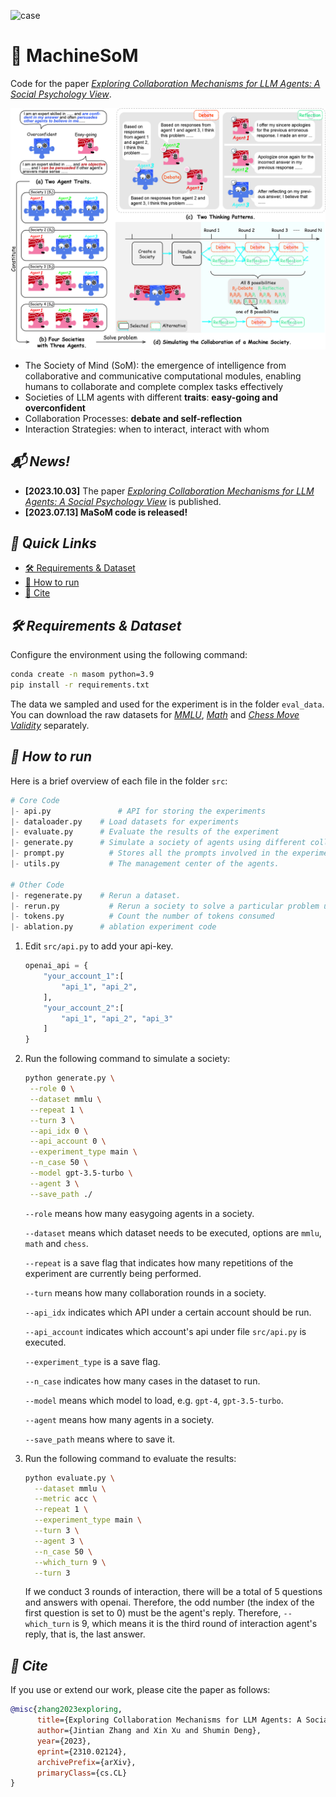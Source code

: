 
![case](figs/gif.gif)


# 🧩 MachineSoM

Code for the paper *[Exploring Collaboration Mechanisms for LLM Agents: A Social Psychology View](https://arxiv.org/abs/2310.02124)*.

![settings](figs/setting.jpg)


- The Society of Mind (SoM): the emergence of intelligence from collaborative and communicative computational modules, enabling humans to collaborate and complete complex tasks effectively
- Societies of LLM agents with different **traits**: **easy-going and overconfident**
- Collaboration Processes: **debate and self-reflection**
- Interaction Strategies: when to interact, interact with whom

## *📬 News!*

- **[2023.10.03]** The paper *[Exploring Collaboration Mechanisms for LLM Agents: A Social Psychology View](https://arxiv.org/abs/2310.02124)* is published.
- **[2023.07.13] MaSoM code is released!**

## *🎉 Quick Links*

- [🛠️ Requirements & Dataset](https://github.com/zjunlp/MachineSoM/tree/main#%EF%B8%8F-requirements--dataset)
- [🚴 How to run](https://github.com/zjunlp/MachineSoM/tree/main#-how-to-run)
- [👋 Cite](https://github.com/zjunlp/MachineSoM/tree/main#-cite)



## *🛠️ Requirements & Dataset*

Configure the environment using the following command:

```bash
conda create -n masom python=3.9
pip install -r requirements.txt
```

The data we sampled and used for the experiment is in the folder `eval_data`. You can download the raw datasets for *[MMLU](https://huggingface.co/datasets/cais/mmlu)*, *[Math](https://github.com/google/BIG-bench/blob/761845c22056c885429efd2cfcec345ae00c1de7/bigbench/benchmark_tasks/chess_state_tracking/synthetic_short/task.json)* and *[Chess Move Validity](https://github.com/hendrycks/math)* separately. 



## *🚴 How to run*

Here is a brief overview of each file in the folder `src`:

```python
# Core Code
|- api.py			    # API for storing the experiments
|- dataloader.py	# Load datasets for experiments
|- evaluate.py		# Evaluate the results of the experiment
|- generate.py		# Simulate a society of agents using different collaborative strategies to solve problems
|- prompt.py		  # Stores all the prompts involved in the experiment.
|- utils.py			  # The management center of the agents.

# Other Code
|- regenerate.py	# Rerun a dataset.
|- rerun.py			  # Rerun a society to solve a particular problem using a particular interaction. This is because the maximum length may be exceeded
|- tokens.py		  # Count the number of tokens consumed
|- ablation.py		# ablation experiment code
```

1. Edit `src/api.py` to add your api-key.

   ```python
   openai_api = {
       "your_account_1":[
           "api_1", "api_2", 
       ],
       "your_account_2":[
           "api_1", "api_2", "api_3"
       ]
   }
   ```

2. Run the following command to simulate a society:

   ```bash
   python generate.py \
   	--role 0 \
   	--dataset mmlu \
   	--repeat 1 \
   	--turn 3 \
   	--api_idx 0 \
   	--api_account 0 \
   	--experiment_type main \
   	--n_case 50 \
   	--model gpt-3.5-turbo \
   	--agent 3 \
   	--save_path ./
   ```

   `--role` means how many easygoing agents in a society.

   `--dataset` means which dataset needs to be executed, options are `mmlu`, `math` and `chess`.

   `--repeat` is a save flag that indicates how many repetitions of the experiment are currently being performed.

   `--turn` means how many collaboration rounds in a society.

   `--api_idx` indicates which API under a certain account should be run.

   `--api_account` indicates which account's api under file `src/api.py` is executed.

   `--experiment_type`  is a save flag.

   `--n_case` indicates how many cases in the dataset to run.

   `--model` means which model to load, e.g. `gpt-4`, `gpt-3.5-turbo`.

   `--agent` means how many agents in a society.

   `--save_path` means where to save it.

3. Run the following command to evaluate the results:

   ```bash
   python evaluate.py \
     --dataset mmlu \
     --metric acc \
     --repeat 1 \
     --experiment_type main \
     --turn 3 \
     --agent 3 \
     --n_case 50 \
     --which_turn 9 \
     --turn 3
   ```

   If we conduct 3 rounds of interaction, there will be a total of 5 questions and answers with openai. Therefore, the odd number (the index of the first question is set to 0) must be the agent's reply. Therefore, `--which_turn` is 9, which means it is the third round of interaction agent's reply, that is, the last answer.



## *👋 Cite*

If you use or extend our work, please cite the paper as follows:

```bibtex
@misc{zhang2023exploring,
      title={Exploring Collaboration Mechanisms for LLM Agents: A Social Psychology View}, 
      author={Jintian Zhang and Xin Xu and Shumin Deng},
      year={2023},
      eprint={2310.02124},
      archivePrefix={arXiv},
      primaryClass={cs.CL}
}
```
